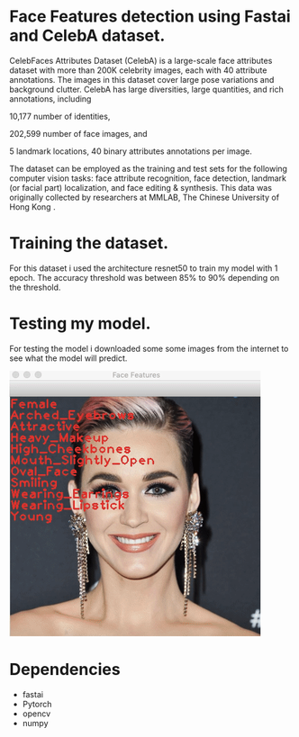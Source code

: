 # Face Features detection using Fastai and CelebA dataset.

CelebFaces Attributes Dataset (CelebA) is a large-scale face attributes dataset with more than 200K celebrity images, each with 40 attribute annotations. The images in this dataset cover large pose variations and background clutter. CelebA has large diversities, large quantities, and rich annotations, including

10,177 number of identities,

202,599 number of face images, and

5 landmark locations, 40 binary attributes annotations per image.

The dataset can be employed as the training and test sets for the following computer vision tasks: face attribute recognition, face detection, landmark (or facial part) localization, and face editing & synthesis.
This data was originally collected by researchers at MMLAB, The Chinese University of Hong Kong .


# Training the dataset.

For this dataset i used the architecture resnet50 to train my model with 1 epoch. The accuracy threshold was between 85% to 90% depending on the threshold.

# Testing my model.
For testing the model i downloaded some some images from the internet to see what the model will predict. 

![Output GIF](https://github.com/Miske1996/Face-Features/blob/master/test_model.gif)

# Dependencies
- fastai
- Pytorch
- opencv
- numpy
